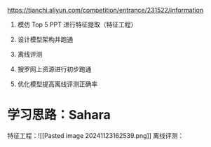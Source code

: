 https://tianchi.aliyun.com/competition/entrance/231522/information

1. 模仿 Top 5 PPT 进行特征提取（特征工程）
2. 设计模型架构并跑通
3. 离线评测

1. 搜罗网上资源进行初步跑通
2. 优化模型提高离线评测正确率

# 学习思路：Sahara
特征工程：![[Pasted image 20241123162539.png]]
离线评测：